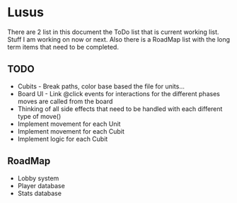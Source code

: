 # Lusus

There are 2 list in this document the ToDo list that is current working list. 
Stuff I am working on now or next. Also there is a RoadMap list with the long term items that need to be completed.

## TODO


* Cubits - Break paths, color base based the file for units...
* Board UI - Link @click events for interactions for the different phases moves are called from the board
* Thinking of all side effects that need to be handled with each different type of move()
* Implement movement for each Unit
* Implement movement for each Cubit
* Implement logic for each Cubit

## RoadMap

* Lobby system
* Player database
* Stats database